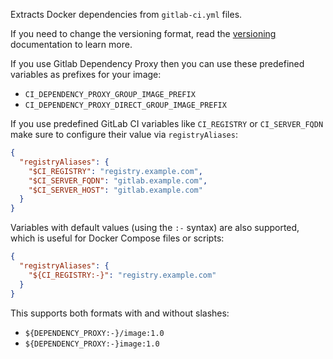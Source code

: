 Extracts Docker dependencies from `gitlab-ci.yml` files.

If you need to change the versioning format, read the [versioning](../../versioning/index.md) documentation to learn more.

If you use Gitlab Dependency Proxy then you can use these predefined variables as prefixes for your image:

- `CI_DEPENDENCY_PROXY_GROUP_IMAGE_PREFIX`
- `CI_DEPENDENCY_PROXY_DIRECT_GROUP_IMAGE_PREFIX`

If you use predefined GitLab CI variables like `CI_REGISTRY` or `CI_SERVER_FQDN` make sure to configure their value via `registryAliases`:

```json
{
  "registryAliases": {
    "$CI_REGISTRY": "registry.example.com",
    "$CI_SERVER_FQDN": "gitlab.example.com",
    "$CI_SERVER_HOST": "gitlab.example.com"
  }
}
```

Variables with default values (using the `:-` syntax) are also supported, which is useful for Docker Compose files or scripts:

```json
{
  "registryAliases": {
    "${CI_REGISTRY:-}": "registry.example.com"
  }
}
```

This supports both formats with and without slashes:
- `${DEPENDENCY_PROXY:-}/image:1.0`
- `${DEPENDENCY_PROXY:-}image:1.0`
